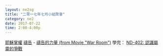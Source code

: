 ```yaml
---
layout: ne2sg
title: "二零一七年七月小組聚會"
category: ne2
date: 2017-07-22
time: 2:00-4:00p
---
```

<span>[耶穌掌權](http://www.youtube.com/watch?v=rwvdIOlQGP4)</span>
<span>[禱告](http://www.youtube.com/watch?v=DqdVMpHKORc) - [禱告的力量 (from Movie "War Room")](http://www.youtube.com/watch?v=083PlWhENPc)</span>
<span>學完： [ND-402: 認識屬靈的爭戰](/ne2/newman.html)</span>
